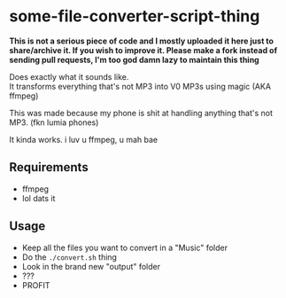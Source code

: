 # some-file-converter-script-thing

**This is not a serious piece of code and I mostly uploaded it here just to share/archive it. If you wish to improve it. Please make a fork instead of sending pull requests, I'm too god damn lazy to maintain this thing**

Does exactly what it sounds like.  
It transforms everything that's not MP3 into V0 MP3s using magic (AKA ffmpeg)

This was made because my phone is shit at handling anything that's not MP3. (fkn lumia phones)

It kinda works. i luv u ffmpeg, u mah bae

## Requirements

* ffmpeg
* lol dats it

## Usage

* Keep all the files you want to convert in a "Music" folder
* Do the `./convert.sh` thing
* Look in the brand new "output" folder
* ???
* PROFIT